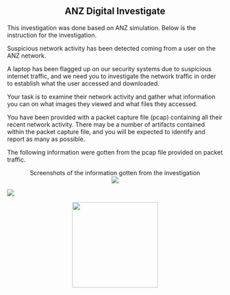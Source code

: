 <h2 align= "center"> ANZ Digital Investigate </h2>

This investigation was done based on ANZ simulation. Below is the instruction for the investigation.

Suspicious network activity has been detected coming from a user on the ANZ network. 

A laptop has been flagged up on our security systems due to suspicious internet traffic, and we need you to investigate the network traffic in order to establish what the user accessed and downloaded.

Your task is to examine their network activity and gather what information you can on what images they viewed and what files they accessed. 

You have been provided with a packet capture file (pcap) containing all their recent network activity. There may be a number of artifacts contained within the packet capture file, and you will be expected to identify and report as many as possible. 

The following information were gotten from the pcap file provided on packet traffic.

<p align="center"> Screenshots of the information gotten from the investigation <br> <img src="https://i.imgur.com/iZHkOJx.png" /> </p>

<img src="https://i.imgur.com/fGOO2Vq.png" />

 <p align="center"> <img src="https://i.imgur.com/2G6LSSF.png" width="200px" height="200ppx"/> </p>


